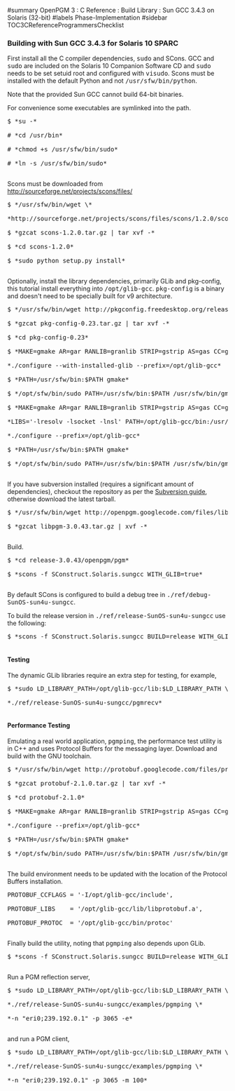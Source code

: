 ﻿#summary OpenPGM 3 : C Reference : Build Library : Sun GCC 3.4.3 on Solaris (32-bit)
#labels Phase-Implementation
#sidebar TOC3CReferenceProgrammersChecklist
### Building with Sun GCC 3.4.3 for Solaris 10 SPARC ###
First install all the C compiler dependencies, <tt>sudo</tt> and SCons.  GCC and <tt>sudo</tt> are included on the Solaris 10 Companion Software CD and <tt>sudo</tt> needs to be set setuid root and configured with <tt>visudo</tt>.  Scons must be installed with the default Python and not <tt>/usr/sfw/bin/python</tt>.

Note that the provided Sun GCC cannot build 64-bit binaries.

For convenience some executables are symlinked into the path.
<pre>
$ *su -*<br>
# *cd /usr/bin*<br>
# *chmod +s /usr/sfw/bin/sudo*<br>
# *ln -s /usr/sfw/bin/sudo*<br>
</pre>
Scons must be downloaded from http://sourceforge.net/projects/scons/files/
<pre>
$ */usr/sfw/bin/wget \*<br>
*http://sourceforge.net/projects/scons/files/scons/1.2.0/scons-1.2.0.tar.gz/download *<br>
$ *gzcat scons-1.2.0.tar.gz | tar xvf -*<br>
$ *cd scons-1.2.0*<br>
$ *sudo python setup.py install*<br>
</pre>
Optionally, install the library dependencies, primarily GLib and pkg-config, this tutorial install everything into <tt>/opt/glib-gcc</tt>.  <tt>pkg-config</tt> is a binary and doesn't need to be specially built for v9 architecture.
<pre>
$ */usr/sfw/bin/wget http://pkgconfig.freedesktop.org/releases/pkg-config-0.23.tar.gz *<br>
$ *gzcat pkg-config-0.23.tar.gz | tar xvf -*<br>
$ *cd pkg-config-0.23*<br>
$ *MAKE=gmake AR=gar RANLIB=granlib STRIP=gstrip AS=gas CC=gcc PATH=/usr/sfw/bin:$PATH \*<br>
*./configure --with-installed-glib --prefix=/opt/glib-gcc*<br>
$ *PATH=/usr/sfw/bin:$PATH gmake*<br>
$ */opt/sfw/bin/sudo PATH=/usr/sfw/bin:$PATH /usr/sfw/bin/gmake install*<br>
$ *MAKE=gmake AR=gar RANLIB=granlib STRIP=gstrip AS=gas CC=gcc CFLAGS='-m64' \*<br>
*LIBS='-lresolv -lsocket -lnsl' PATH=/opt/glib-gcc/bin:/usr/sfw/bin:$PATH \*<br>
*./configure --prefix=/opt/glib-gcc*<br>
$ *PATH=/usr/sfw/bin:$PATH gmake*<br>
$ */opt/sfw/bin/sudo PATH=/usr/sfw/bin:$PATH /usr/sfw/bin/gmake install*<br>
</pre>
If you have subversion installed (requires a significant amount of dependencies), checkout the repository as per the [Subversion guide](http://code.google.com/p/openpgm/source/checkout), otherwise download the latest tarball.
<pre>
$ */usr/sfw/bin/wget http://openpgm.googlecode.com/files/libpgm-3.0.43.tar.gz *<br>
$ *gzcat libpgm-3.0.43.tar.gz | xvf -*<br>
</pre>
Build.
<pre>
$ *cd release-3.0.43/openpgm/pgm*<br>
$ *scons -f SConstruct.Solaris.sungcc WITH_GLIB=true*<br>
</pre>
By default SCons is configured to build a debug tree in <tt>./ref/debug-SunOS-sun4u-sungcc</tt>.

To build the release version in <tt>./ref/release-SunOS-sun4u-sungcc</tt> use the following:
<pre>
$ *scons -f SConstruct.Solaris.sungcc BUILD=release WITH_GLIB=true*<br>
</pre>

#### Testing ####
The dynamic GLib libraries require an extra step for testing, for example,
<pre>
$ *sudo LD_LIBRARY_PATH=/opt/glib-gcc/lib:$LD_LIBRARY_PATH \*<br>
*./ref/release-SunOS-sun4u-sungcc/pgmrecv*<br>
</pre>

#### Performance Testing ####
Emulating a real world application, <tt>pgmping</tt>, the performance test utility is in C++
and uses Protocol Buffers for the messaging layer.  Download and build with the GNU
toolchain.
<pre>
$ */usr/sfw/bin/wget http://protobuf.googlecode.com/files/protobuf-2.1.0.tar.gz *<br>
$ *gzcat protobuf-2.1.0.tar.gz | tar xvf -*<br>
$ *cd protobuf-2.1.0*<br>
$ *MAKE=gmake AR=gar RANLIB=granlib STRIP=gstrip AS=gas CC=gcc PATH=/usr/sfw/bin:$PATH \*<br>
*./configure --prefix=/opt/glib-gcc*<br>
$ *PATH=/usr/sfw/bin:$PATH gmake*<br>
$ */opt/sfw/bin/sudo PATH=/usr/sfw/bin:$PATH /usr/sfw/bin/gmake install*<br>
</pre>
The build environment needs to be updated with the location of the Protocol Buffers
installation.
<pre>
PROTOBUF_CCFLAGS = '-I/opt/glib-gcc/include',<br>
PROTOBUF_LIBS    = '/opt/glib-gcc/lib/libprotobuf.a',<br>
PROTOBUF_PROTOC  = '/opt/glib-gcc/bin/protoc'<br>
</pre>
Finally build the utility, noting that <tt>pgmping</tt> also depends upon GLib.
<pre>
$ *scons -f SConstruct.Solaris.sungcc BUILD=release WITH_GLIB=true WITH_PROTOBUF=true*<br>
</pre>
Run a PGM reflection server,
<pre>
$ *sudo LD_LIBRARY_PATH=/opt/glib-gcc/lib:$LD_LIBRARY_PATH \*<br>
*./ref/release-SunOS-sun4u-sungcc/examples/pgmping \*<br>
*-n "eri0;239.192.0.1" -p 3065 -e*<br>
</pre>
and run a PGM client,
<pre>
$ *sudo LD_LIBRARY_PATH=/opt/glib-gcc/lib:$LD_LIBRARY_PATH \*<br>
*./ref/release-SunOS-sun4u-sungcc/examples/pgmping \*<br>
*-n "eri0;239.192.0.1" -p 3065 -m 100*<br>
</pre>